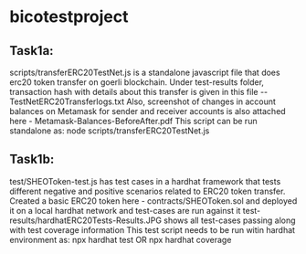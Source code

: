 # bicotestproject
## Task1a:
scripts/transferERC20TestNet.js is a standalone javascript file that does erc20 token transfer on goerli blockchain. Under test-results folder, transaction hash with details about this transfer is given in this file -- TestNetERC20Transferlogs.txt
Also, screenshot of changes in account balances on Metamask for sender and receiver accounts is also attached here - Metamask-Balances-BeforeAfter.pdf
This script can be run standalone as:  node scripts/transferERC20TestNet.js

## Task1b:
test/SHEOToken-test.js has test cases in a hardhat framework that tests different negative and positive scenarios related to ERC20 token transfer. Created a basic ERC20
token here - contracts/SHEOToken.sol and deployed it on a local hardhat network and test-cases are run against it
test-results/hardhatERC20Tests-Results.JPG shows all test-cases passing along with test coverage information
This test script needs to be run witin hardhat environment as: npx hardhat test OR npx hardhat coverage
